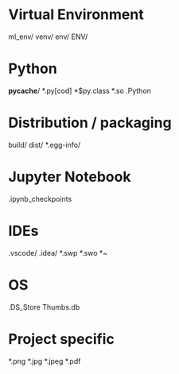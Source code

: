 # Virtual Environment
ml_env/
venv/
env/
ENV/

# Python
__pycache__/
*.py[cod]
*$py.class
*.so
.Python

# Distribution / packaging
build/
dist/
*.egg-info/

# Jupyter Notebook
.ipynb_checkpoints

# IDEs
.vscode/
.idea/
*.swp
*.swo
*~

# OS
.DS_Store
Thumbs.db

# Project specific
*.png
*.jpg
*.jpeg
*.pdf
